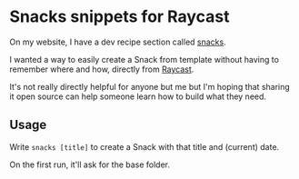 # Snacks snippets for Raycast

On my website, I have a dev recipe section called [snacks](https://hamatti.org/snacks).

I wanted a way to easily create a Snack from template without having to remember where and how, directly from [Raycast](https://www.raycast.com/).

It's not really directly helpful for anyone but me but I'm hoping that sharing it open source can help someone learn how to build what they need.

## Usage

Write `snacks [title]` to create a Snack with that title and (current) date.

On the first run, it'll ask for the base folder.
